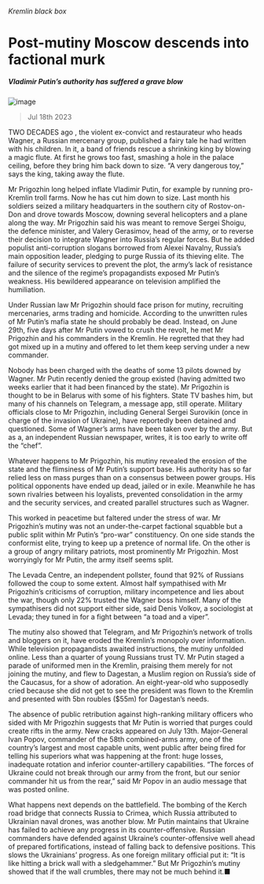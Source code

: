 ###### Kremlin black box
# Post-mutiny Moscow descends into factional murk 
##### Vladimir Putin’s authority has suffered a grave blow 
![image](images/20230722_EUP001.jpg) 
> Jul 18th 2023 

TWO DECADES ago , the violent ex-convict and restaurateur who heads Wagner, a Russian mercenary group, published a fairy tale he had written with his children. In it, a band of friends rescue a shrinking king by blowing a magic flute. At first he grows too fast, smashing a hole in the palace ceiling, before they bring him back down to size. “A very dangerous toy,” says the king, taking away the flute.
Mr Prigozhin long helped inflate Vladimir Putin, for example by running pro-Kremlin troll farms. Now he has cut him down to size. Last month his soldiers seized a military headquarters in the southern city of Rostov-on-Don and drove towards Moscow, downing several helicopters and a plane along the way. Mr Prigozhin said his  was meant to remove Sergei Shoigu, the defence minister, and Valery Gerasimov, head of the army, or to reverse their decision to integrate Wagner into Russia’s regular forces. But he added populist anti-corruption slogans borrowed from Alexei Navalny, Russia’s main opposition leader, pledging to purge Russia of its thieving elite. The failure of security services to prevent the plot, the army’s lack of resistance and the silence of the regime’s propagandists exposed Mr Putin’s weakness. His bewildered appearance on television amplified the humiliation. 
Under Russian law Mr Prigozhin should face prison for mutiny, recruiting mercenaries, arms trading and homicide. According to the unwritten rules of Mr Putin’s mafia state he should probably be dead. Instead, on June 29th, five days after Mr Putin vowed to crush the revolt, he met Mr Prigozhin and his commanders in the Kremlin. He regretted that they had got mixed up in a mutiny and offered to let them keep serving under a new commander.
Nobody has been charged with the deaths of some 13 pilots downed by Wagner. Mr Putin recently denied the group existed (having admitted two weeks earlier that it had been financed by the state). Mr Prigozhin is thought to be in Belarus with some of his fighters. State TV bashes him, but many of his channels on Telegram, a message app, still operate. Military officials close to Mr Prigozhin, including General Sergei Surovikin (once in charge of the invasion of Ukraine), have reportedly been detained and questioned. Some of Wagner’s arms have been taken over by the army. But as a, an independent Russian newspaper, writes, it is too early to write off the “chef”.
Whatever happens to Mr Prigozhin, his mutiny revealed the erosion of the state and the flimsiness of Mr Putin’s support base. His authority has so far relied less on mass purges than on a consensus between power groups. His political opponents have ended up dead, jailed or in exile. Meanwhile he has sown rivalries between his loyalists, prevented consolidation in the army and the security services, and created parallel structures such as Wagner. 
This worked in peacetime but faltered under the stress of war. Mr Prigozhin’s mutiny was not an under-the-carpet factional squabble but a public split within Mr Putin’s “pro-war” constituency. On one side stands the conformist elite, trying to keep up a pretence of normal life. On the other is a group of angry military patriots, most prominently Mr Prigozhin. Most worryingly for Mr Putin, the army itself seems split. 
The Levada Centre, an independent pollster, found that 92% of Russians followed the coup to some extent. Almost half sympathised with Mr Prigozhin’s criticisms of corruption, military incompetence and lies about the war, though only 22% trusted the Wagner boss himself. Many of the sympathisers did not support either side, said Denis Volkov, a sociologist at Levada; they tuned in for a fight between “a toad and a viper”.
The mutiny also showed that Telegram, and Mr Prigozhin’s network of trolls and bloggers on it, have eroded the Kremlin’s monopoly over information. While television propagandists awaited instructions, the mutiny unfolded online. Less than a quarter of young Russians trust TV. Mr Putin staged a parade of uniformed men in the Kremlin, praising them merely for not joining the mutiny, and flew to Dagestan, a Muslim region on Russia’s side of the Caucasus, for a show of adoration. An eight-year-old who supposedly cried because she did not get to see the president was flown to the Kremlin and presented with 5bn roubles ($55m) for Dagestan’s needs. 
The absence of public retribution against high-ranking military officers who sided with Mr Prigozhin suggests that Mr Putin is worried that purges could create rifts in the army. New cracks appeared on July 13th. Major-General Ivan Popov, commander of the 58th combined-arms army, one of the country’s largest and most capable units, went public after being fired for telling his superiors what was happening at the front: huge losses, inadequate rotation and inferior counter-artillery capabilities. “The forces of Ukraine could not break through our army from the front, but our senior commander hit us from the rear,” said Mr Popov in an audio message that was posted online.
What happens next depends on the battlefield. The bombing of the Kerch road bridge that connects Russia to Crimea, which Russia attributed to Ukrainian naval drones, was another blow. Mr Putin maintains that Ukraine has failed to achieve any progress in its counter-offensive. Russian commanders have defended against Ukraine’s counter-offensive well ahead of prepared fortifications, instead of falling back to defensive positions. This slows the Ukrainians’ progress. As one foreign military official put it: “It is like hitting a brick wall with a sledgehammer.” But Mr Prigozhin’s mutiny showed that if the wall crumbles, there may not be much behind it.■
